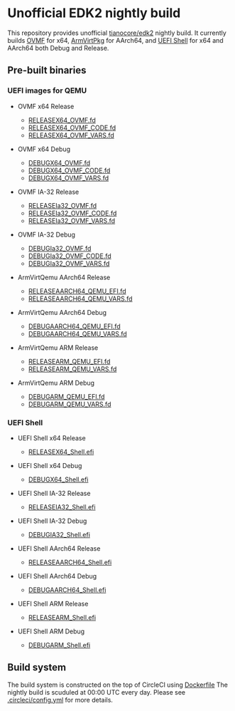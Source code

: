 # Unofficial EDK2 nightly build

This repository provides unofficial
[tianocore/edk2](https://github.com/tianocore/edk2)
nightly build.
It currently builds
[OVMF](https://github.com/tianocore/tianocore.github.io/wiki/OVMF)
for x64,
[ArmVirtPkg](https://github.com/tianocore/tianocore.github.io/wiki/ArmVirtPkg)
for AArch64,
and
[UEFI Shell](https://github.com/tianocore/tianocore.github.io/wiki/Shell)
for x64 and AArch64 both Debug and Release.

## Pre-built binaries

### UEFI images for QEMU

* OVMF x64 Release
  * [RELEASEX64\_OVMF.fd](https://github.com/retrage/edk2-nightly/raw/master/bin/RELEASEX64_OVMF.fd)
  * [RELEASEX64\_OVMF\_CODE.fd](https://github.com/retrage/edk2-nightly/raw/master/bin/RELEASEX64_OVMF_CODE.fd)
  * [RELEASEX64\_OVMF\_VARS.fd](https://github.com/retrage/edk2-nightly/raw/master/bin/RELEASEX64_OVMF_VARS.fd)

* OVMF x64 Debug
  * [DEBUGX64\_OVMF.fd](https://github.com/retrage/edk2-nightly/raw/master/bin/DEBUGX64_OVMF.fd)
  * [DEBUGX64\_OVMF\_CODE.fd](https://github.com/retrage/edk2-nightly/raw/master/bin/DEBUGX64_OVMF_CODE.fd)
  * [DEBUGX64\_OVMF\_VARS.fd](https://github.com/retrage/edk2-nightly/raw/master/bin/DEBUGX64_OVMF_VARS.fd)

* OVMF IA-32 Release
  * [RELEASEIa32\_OVMF.fd](https://github.com/retrage/edk2-nightly/raw/master/bin/RELEASEIa32_OVMF.fd)
  * [RELEASEIa32\_OVMF\_CODE.fd](https://github.com/retrage/edk2-nightly/raw/master/bin/RELEASEIa32_OVMF_CODE.fd)
  * [RELEASEIa32\_OVMF\_VARS.fd](https://github.com/retrage/edk2-nightly/raw/master/bin/RELEASEIa32_OVMF_VARS.fd)

* OVMF IA-32 Debug
  * [DEBUGIa32\_OVMF.fd](https://github.com/retrage/edk2-nightly/raw/master/bin/DEBUGIa32_OVMF.fd)
  * [DEBUGIa32\_OVMF\_CODE.fd](https://github.com/retrage/edk2-nightly/raw/master/bin/DEBUGIa32_OVMF_CODE.fd)
  * [DEBUGIa32\_OVMF\_VARS.fd](https://github.com/retrage/edk2-nightly/raw/master/bin/DEBUGIa32_OVMF_VARS.fd)

* ArmVirtQemu AArch64 Release
  * [RELEASEAARCH64\_QEMU\_EFI.fd](https://github.com/retrage/edk2-nightly/raw/master/bin/RELEASEAARCH64_QEMU_EFI.fd)
  * [RELEASEAARCH64\_QEMU\_VARS.fd](https://github.com/retrage/edk2-nightly/raw/master/bin/RELEASEAARCH64_QEMU_VARS.fd)

* ArmVirtQemu AArch64 Debug
  * [DEBUGAARCH64\_QEMU\_EFI.fd](https://github.com/retrage/edk2-nightly/raw/master/bin/DEBUGAARCH64_QEMU_EFI.fd)
  * [DEBUGAARCH64\_QEMU\_VARS.fd](https://github.com/retrage/edk2-nightly/raw/master/bin/DEBUGAARCH64_QEMU_VARS.fd)

* ArmVirtQemu ARM Release
  * [RELEASEARM\_QEMU\_EFI.fd](https://github.com/retrage/edk2-nightly/raw/master/bin/RELEASEARM_QEMU_EFI.fd)
  * [RELEASEARM\_QEMU\_VARS.fd](https://github.com/retrage/edk2-nightly/raw/master/bin/RELEASEARM_QEMU_VARS.fd)

* ArmVirtQemu ARM Debug
  * [DEBUGARM\_QEMU\_EFI.fd](https://github.com/retrage/edk2-nightly/raw/master/bin/DEBUGARM_QEMU_EFI.fd)
  * [DEBUGARM\_QEMU\_VARS.fd](https://github.com/retrage/edk2-nightly/raw/master/bin/DEBUGARM_QEMU_VARS.fd)

### UEFI Shell

* UEFI Shell x64 Release
  * [RELEASEX64\_Shell.efi](https://github.com/retrage/edk2-nightly/raw/master/bin/RELEASEX64_Shell.efi)

* UEFI Shell x64 Debug
  * [DEBUGX64\_Shell.efi](https://github.com/retrage/edk2-nightly/raw/master/bin/DEBUGX64_Shell.efi)

* UEFI Shell IA-32 Release
  * [RELEASEIA32\_Shell.efi](https://github.com/retrage/edk2-nightly/raw/master/bin/RELEASEIA32_Shell.efi)

* UEFI Shell IA-32 Debug
  * [DEBUGIA32\_Shell.efi](https://github.com/retrage/edk2-nightly/raw/master/bin/DEBUGIA32_Shell.efi)

* UEFI Shell AArch64 Release
  * [RELEASEAARCH64\_Shell.efi](https://github.com/retrage/edk2-nightly/raw/master/bin/RELEASEAARCH64_Shell.efi)

* UEFI Shell AArch64 Debug
  * [DEBUGAARCH64\_Shell.efi](https://github.com/retrage/edk2-nightly/raw/master/bin/DEBUGAARCH64_Shell.efi)

* UEFI Shell ARM Release
  * [RELEASEARM\_Shell.efi](https://github.com/retrage/edk2-nightly/raw/master/bin/RELEASEARM_Shell.efi)

* UEFI Shell ARM Debug
  * [DEBUGARM\_Shell.efi](https://github.com/retrage/edk2-nightly/raw/master/bin/DEBUGARM_Shell.efi)

## Build system

The build system is constructed on the top of CircleCI using
[Dockerfile](Dockerfile)
The nightly build is scuduled at 00:00 UTC every day.
Please see
[.circleci/config.yml](.circleci/config.yml)
for more details.
